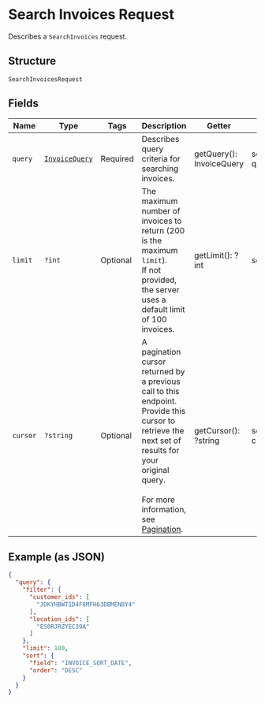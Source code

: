 
# Search Invoices Request

Describes a `SearchInvoices` request.

## Structure

`SearchInvoicesRequest`

## Fields

| Name | Type | Tags | Description | Getter | Setter |
|  --- | --- | --- | --- | --- | --- |
| `query` | [`InvoiceQuery`](../../doc/models/invoice-query.md) | Required | Describes query criteria for searching invoices. | getQuery(): InvoiceQuery | setQuery(InvoiceQuery query): void |
| `limit` | `?int` | Optional | The maximum number of invoices to return (200 is the maximum `limit`).<br>If not provided, the server uses a default limit of 100 invoices. | getLimit(): ?int | setLimit(?int limit): void |
| `cursor` | `?string` | Optional | A pagination cursor returned by a previous call to this endpoint.<br>Provide this cursor to retrieve the next set of results for your original query.<br><br>For more information, see [Pagination](../../https://developer.squareup.com/docs/working-with-apis/pagination). | getCursor(): ?string | setCursor(?string cursor): void |

## Example (as JSON)

```json
{
  "query": {
    "filter": {
      "customer_ids": [
        "JDKYHBWT1D4F8MFH63DBMEN8Y4"
      ],
      "location_ids": [
        "ES0RJRZYEC39A"
      ]
    },
    "limit": 100,
    "sort": {
      "field": "INVOICE_SORT_DATE",
      "order": "DESC"
    }
  }
}
```

